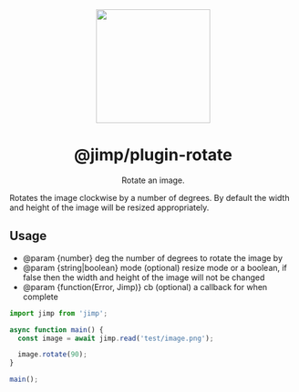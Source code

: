 <div align="center">
  <img width="200" height="200"
    src="https://s3.amazonaws.com/pix.iemoji.com/images/emoji/apple/ios-11/256/crayon.png">
  <h1>@jimp/plugin-rotate</h1>
  <p>Rotate an image.</p>
</div>

Rotates the image clockwise by a number of degrees. By default the width and height of the image will be resized appropriately.

## Usage

- @param {number} deg the number of degrees to rotate the image by
- @param {string|boolean} mode (optional) resize mode or a boolean, if false then the width and height of the image will not be changed
- @param {function(Error, Jimp)} cb (optional) a callback for when complete

```js
import jimp from 'jimp';

async function main() {
  const image = await jimp.read('test/image.png');

  image.rotate(90);
}

main();
```
